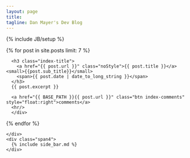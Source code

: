 ```yaml
---
layout: page
title: 
tagline: Dan Mayer's Dev Blog
---
```

{% include JB/setup %}

<div class="row">
  <div class="span8">

{% for post in site.posts limit: 7 %}
     <div class="index-summary">

      <h3 class="index-title">
        <a href="{{ post.url }}" class="noStyle">{{ post.title }}</a> <small>{{post.sub_title}}</small>
        <span>{{ post.date | date_to_long_string }}</span>
      </h3>
      {{ post.excerpt }}

      <a href="{{ BASE_PATH }}{{ post.url }}" class="btn index-comments" style="float:right">comments</a>
      <hr/>
      </div>
{% endfor %}

    </div>
    <div class="span4">
      {% include side_bar.md %}
    </div>

  </div>
